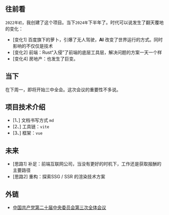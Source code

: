 ## 往前看

`2022年初`，我创建了这个项目。当下`2024年`下半年了。时代可以说发生了翻天覆地的变化：

- [变化1] 百度旗下的萝卜，引爆了无人驾驶，**AI** 改变了世界运行的方式。同时影响的不仅仅是技术
- [变化2] 前端：Rust“入侵”了前端的底层工具层，解决问题的方案一天一个样
- [变化4] 房地产：也发生了巨变。

## 当下

在下周一，即将开始三中全会。这次会议的重要性不多说。

## 项目技术介绍

- [1、] 文档书写方式 `md`
- [2、] 工具链：`vite`
- [3、] 框架：`vue`

## 未来

- [思路1] 补足：前端互联网公司，当没有更好的时机下，工作还是获取报酬的主要路径
- [思路2] 重构：探索SSG / SSR 的渲染技术方案

## 外链

- [中国共产党第二十届中央委员会第三次全体会议](https://zh.wikipedia.org/wiki/%E4%B8%AD%E5%9B%BD%E5%85%B1%E4%BA%A7%E5%85%9A%E7%AC%AC%E4%BA%8C%E5%8D%81%E5%B1%8A%E4%B8%AD%E5%A4%AE%E5%A7%94%E5%91%98%E4%BC%9A%E7%AC%AC%E4%B8%89%E6%AC%A1%E5%85%A8%E4%BD%93%E4%BC%9A%E8%AE%AE)
